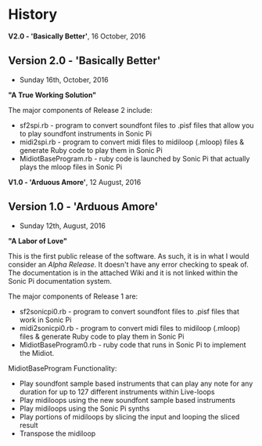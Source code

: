 # History 

**V2.0 - 'Basically Better'**, 16 October, 2016

## Version 2.0 - 'Basically Better'
+ Sunday 16th, October, 2016 

**"A True Working Solution"**

The major components of Release 2 include:
+ sf2spi.rb - program to convert soundfont files to .pisf files that allow you to play soundfont instruments in Sonic Pi
+ midi2spi.rb - program to convert midi files to midiloop (.mloop) files & generate Ruby code to play them in Sonic Pi 
+ MidiotBaseProgram.rb - ruby code is launched by Sonic Pi that actually plays the mloop files in Sonic Pi





**V1.0 - 'Arduous Amore'**, 12 August, 2016

## Version 1.0 - 'Arduous Amore'
+ Sunday 12th, August, 2016
 
**"A Labor of Love"**

This is the first public release of the software.  As such, it is in what I would consider an *Alpha Release*.  It doesn't have any error checking to speak of.  The documentation is in the attached Wiki and it is not linked within the Sonic Pi documentation system.

The major components of Release 1 are:
+ sf2sonicpi0.rb - program to convert soundfont files to .pisf files that work in Sonic Pi
+ midi2sonicpi0.rb - program to convert midi files to midiloop (.mloop) files & generate Ruby code to play them in Sonic Pi
+ MidiotBaseProgram0.rb - ruby code that runs in Sonic Pi to implement the Midiot.

MidiotBaseProgram Functionality:
+ Play soundfont sample based instruments that can play any note for any duration for up to 127 different instruments within Live-loops
+ Play midiloops using the new soundfont sample based instruments 
+ Play midiloops using the Sonic Pi synths 
+ Play portions of midiloops by slicing the input and looping the sliced result
+ Transpose the midiloop 

